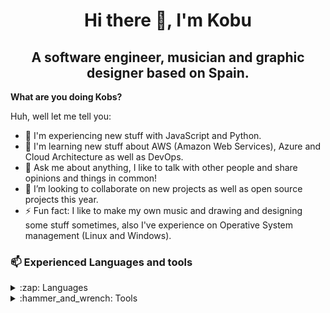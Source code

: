 <h1 align="center">Hi there 👋, I'm Kobu</h1>

<h2 align="center">A software engineer, musician
 and graphic designer based on Spain.</h2>

**What are you doing Kobs?**

Huh, well let me tell you:
- 🔭 I'm experiencing new stuff with JavaScript and Python.
- 🌱 I'm learning new stuff about AWS (Amazon Web Services), Azure and Cloud Architecture as well as DevOps.
- 💬 Ask me about anything, I like to talk with other people and share opinions and things in common!
- 👯 I’m looking to collaborate on new projects as well as open source projects this year.
- ⚡ Fun fact: I like to make my own music and drawing and designing some stuff sometimes, also I've experience on Operative System management (Linux and Windows).

### 📫 Experienced Languages and tools
<details>
  <summary>:zap: Languages</summary>
   - CSharp
   - HTML5
   - CSS3
   - JavaScript
   - NodeJS
   - PHP
   - Angular
</details>

<details>
  <summary>:hammer_and_wrench: Tools</summary>
    - Postman
    - Visual Studio Code
    - Visual Studio
    - Powershell
    - NPM
    - Git
    - Github
</details>

